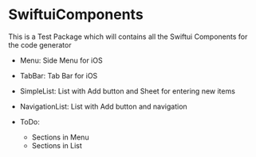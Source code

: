 # SwiftuiComponents

This is a Test Package which will contains all the Swiftui Components for the code generator

- Menu: Side Menu for iOS

- TabBar: Tab Bar for iOS

- SimpleList: List with Add button and Sheet for entering new items

- NavigationList: List with Add button and navigation

- ToDo:

    - Sections in Menu
    - Sections in List

